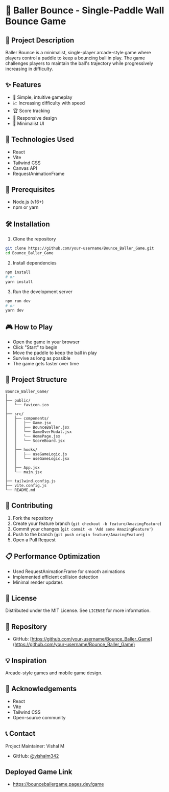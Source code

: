 # 🏓 Baller Bounce - Single-Paddle Wall Bounce Game

## 📝 Project Description
Baller Bounce is a minimalist, single-player arcade-style game where players control a paddle to keep a bouncing ball in play. The game challenges players to maintain the ball's trajectory while progressively increasing in difficulty.

## ✨ Features
- 🎯 Simple, intuitive gameplay
- 📈 Increasing difficulty with speed
- 🏆 Score tracking
- 📱 Responsive design
- 🎨 Minimalist UI

## 🚀 Technologies Used
- React
- Vite
- Tailwind CSS
- Canvas API
- RequestAnimationFrame

## 🔧 Prerequisites
- Node.js (v16+)
- npm or yarn

## 🛠️ Installation
1. Clone the repository
```bash
git clone https://github.com/your-username/Bounce_Baller_Game.git
cd Bounce_Baller_Game
```

2. Install dependencies
```bash
npm install
# or
yarn install
```

3. Run the development server
```bash
npm run dev
# or
yarn dev
```

## 🎮 How to Play
- Open the game in your browser
- Click "Start" to begin
- Move the paddle to keep the ball in play
- Survive as long as possible
- The game gets faster over time

## 📂 Project Structure
```
Bounce_Baller_Game/
│
├── public/
│   └── favicon.ico
│
├── src/
│   ├── components/
│   │   ├── Game.jsx
│   │   ├── BounceBaller.jsx
│   │   └── GameOverModal.jsx
│   │   └── HomePage.jsx
│   │   └── ScoreBoard.jsx
│   │
│   ├── hooks/
│   │   ├── useGameLogic.js
│   │   └── useGameLogic.jsx
│   │  
│   ├── App.jsx
│   └── main.jsx
│
├── tailwind.config.js
├── vite.config.js
└── README.md
```

## 🤝 Contributing
1. Fork the repository
2. Create your feature branch (`git checkout -b feature/AmazingFeature`)
3. Commit your changes (`git commit -m 'Add some AmazingFeature'`)
4. Push to the branch (`git push origin feature/AmazingFeature`)
5. Open a Pull Request

## 📋 Performance Optimization
- Used RequestAnimationFrame for smooth animations
- Implemented efficient collision detection
- Minimal render updates

## 📜 License
Distributed under the MIT License. See `LICENSE` for more information.

## 🔗 Repository
- GitHub: [https://github.com/your-username/Bounce_Baller_Game](https://github.com/your-username/Bounce_Baller_Game)

## 💡 Inspiration
Arcade-style games and mobile game design.

## 🙏 Acknowledgements
- React
- Vite
- Tailwind CSS
- Open-source community

## 📞 Contact
Project Maintainer: Vishal M
- GitHub: [@vishalm342](https://github.com/vishalm342)

## Deployed Game Link
- https://bounceballergame.pages.dev/game
